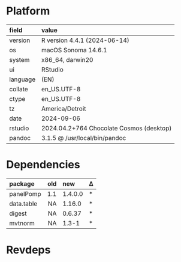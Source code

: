 # Platform

|field    |value                                    |
|:--------|:----------------------------------------|
|version  |R version 4.4.1 (2024-06-14)             |
|os       |macOS Sonoma 14.6.1                      |
|system   |x86_64, darwin20                         |
|ui       |RStudio                                  |
|language |(EN)                                     |
|collate  |en_US.UTF-8                              |
|ctype    |en_US.UTF-8                              |
|tz       |America/Detroit                          |
|date     |2024-09-06                               |
|rstudio  |2024.04.2+764 Chocolate Cosmos (desktop) |
|pandoc   |3.1.5 @ /usr/local/bin/pandoc            |

# Dependencies

|package    | old|new     |Δ  |
|:----------|---:|:-------|:--|
|panelPomp  | 1.1|1.4.0.0 |*  |
|data.table |  NA|1.16.0  |*  |
|digest     |  NA|0.6.37  |*  |
|mvtnorm    |  NA|1.3-1   |*  |

# Revdeps

